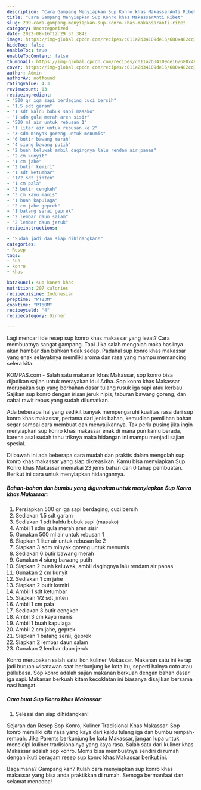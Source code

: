 ```yaml
---
description: "Cara Gampang Menyiapkan Sup Konro khas MakassarAnti Ribet"
title: "Cara Gampang Menyiapkan Sup Konro khas MakassarAnti Ribet"
slug: 299-cara-gampang-menyiapkan-sup-konro-khas-makassaranti-ribet
category: Uncategorized
date: 2022-08-16T12:29:53.384Z
image: https://img-global.cpcdn.com/recipes/c011a2b34109de16/680x482cq70/sup-konro-khas-makassar-foto-resep-utama.jpg
hideToc: false
enableToc: true
enableTocContent: false
thumbnail: https://img-global.cpcdn.com/recipes/c011a2b34109de16/680x482cq70/sup-konro-khas-makassar-foto-resep-utama.jpg
cover: https://img-global.cpcdn.com/recipes/c011a2b34109de16/680x482cq70/sup-konro-khas-makassar-foto-resep-utama.jpg
author: Admin
authorAv: notfound
ratingvalue: 4.3
reviewcount: 13
recipeingredient:
- "500 gr iga sapi berdaging cuci bersih"
- "1.5 sdt garam"
- "1 sdt kaldu bubuk sapi masako"
- "1 sdm gula merah aren sisir"
- "500 ml air untuk rebusan 1"
- "1 liter air untuk rebusan ke 2"
- "3 sdm minyak goreng untuk menumis"
- "6 butir bawang merah"
- "4 siung bawang putih"
- "2 buah keluwak ambil dagingnya lalu rendam air panas"
- "2 cm kunyit"
- "1 cm jahe"
- "2 butir kemiri"
- "1 sdt ketumbar"
- "1/2 sdt jinten"
- "1 cm pala"
- "3 butir cengkeh"
- "3 cm kayu manis"
- "1 buah kapulaga"
- "2 cm jahe geprek"
- "1 batang serai geprek"
- "2 lembar daun salam"
- "2 lembar daun jeruk"
recipeinstructions:

- "Sudah jadi dan siap dihidangkan!"
categories:
- Resep
tags:
- sup
- konro
- khas

katakunci: sup konro khas 
nutrition: 207 calories
recipecuisine: Indonesian
preptime: "PT23M"
cooktime: "PT60M"
recipeyield: "4"
recipecategory: Dinner

---
```



Lagi mencari ide resep sup konro khas makassar yang lezat? Cara membuatnya sangat gampang. Tapi Jika salah mengolah maka hasilnya akan hambar dan bahkan tidak sedap. Padahal sup konro khas makassar yang enak selayaknya memiliki aroma dan rasa yang mampu memancing selera kita.


KOMPAS.com - Salah satu makanan khas Makassar, sop konro bisa dijadikan sajian untuk merayakan Idul Adha. Sop konro khas Makassar merupakan sup yang berbahan dasar tulang rusuk iga sapi atau kerbau. Sajikan sup konro dengan irisan jeruk nipis, taburan bawang goreng, dan cabai rawit rebus yang sudah dilumatkan.

Ada beberapa hal yang sedikit banyak mempengaruhi kualitas rasa dari sup konro khas makassar, pertama dari jenis bahan, kemudian pemilihan bahan segar sampai cara membuat dan menyajikannya. Tak perlu pusing jika ingin menyiapkan sup konro khas makassar enak di mana pun kamu berada, karena asal sudah tahu triknya maka hidangan ini mampu menjadi sajian spesial.


Di bawah ini ada beberapa cara mudah dan praktis dalam mengolah sup konro khas makassar yang siap dikreasikan. Kamu bisa menyiapkan Sup Konro khas Makassar memakai 23 jenis bahan dan 0 tahap pembuatan. Berikut ini cara untuk menyiapkan hidangannya.

<!--inarticleads1-->

##### Bahan-bahan dan bumbu yang digunakan untuk menyiapkan Sup Konro khas Makassar:

1. Persiapkan 500 gr iga sapi berdaging, cuci bersih
1. Sediakan 1.5 sdt garam
1. Sediakan 1 sdt kaldu bubuk sapi (masako)
1. Ambil 1 sdm gula merah aren sisir
1. Gunakan 500 ml air untuk rebusan 1
1. Siapkan 1 liter air untuk rebusan ke 2
1. Siapkan 3 sdm minyak goreng untuk menumis
1. Sediakan 6 butir bawang merah
1. Gunakan 4 siung bawang putih
1. Siapkan 2 buah keluwak, ambil dagingnya lalu rendam air panas
1. Gunakan 2 cm kunyit
1. Sediakan 1 cm jahe
1. Siapkan 2 butir kemiri
1. Ambil 1 sdt ketumbar
1. Siapkan 1/2 sdt jinten
1. Ambil 1 cm pala
1. Sediakan 3 butir cengkeh
1. Ambil 3 cm kayu manis
1. Ambil 1 buah kapulaga
1. Ambil 2 cm jahe, geprek
1. Siapkan 1 batang serai, geprek
1. Siapkan 2 lembar daun salam
1. Gunakan 2 lembar daun jeruk


Konro merupakan salah satu ikon kuliner Makassar. Makanan satu ini kerap jadi buruan wisatawan saat berkunjung ke kota itu, seperti halnya coto atau pallubasa. Sop konro adalah sajian makanan berkuah dengan bahan dasar iga sapi. Makanan berkuah kitam kecoklatan ini biasanya disajikan bersama nasi hangat. 

<!--inarticleads2-->

##### Cara buat Sup Konro khas Makassar:


1. Selesai dan siap dihidangkan!

Sejarah dan Resep Sop Konro, Kuliner Tradisional Khas Makassar. Sop konro memiliki cita rasa yang kaya dari kaldu tulang iga dan bumbu rempah-rempah. Jika Parents berkunjung ke kota Makassar, jangan lupa untuk mencicipi kuliner tradisionalnya yang kaya rasa. Salah satu dari kuliner khas Makassar adalah sop konro. Moms bisa membuatnya sendiri di rumah dengan ikuti beragam resep sup konro khas Makassar berikut ini. 

Bagaimana? Gampang kan? Itulah cara menyiapkan sup konro khas makassar yang bisa anda praktikkan di rumah. Semoga bermanfaat dan selamat mencoba!
